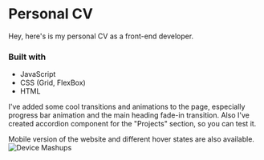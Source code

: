 # Personal CV
Hey, here's is my personal CV as a front-end developer.

### Built with
- JavaScript
- CSS (Grid, FlexBox)
- HTML

I've added some cool transitions and animations to the page, especially progress bar animation and the main heading fade-in transition.
Also I've created accordion component for the "Projects" section, so you can test it. 

Mobile version of the website and different hover states are also available.
![Device Mashups](https://user-images.githubusercontent.com/71723893/141466430-c6b612f4-ce3f-4e5c-be6e-69912cc81914.png)
